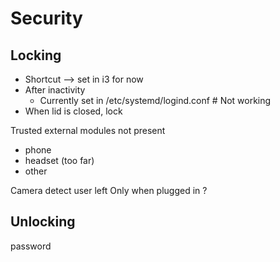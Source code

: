 # Security

## Locking

- Shortcut --> set in i3 for now
- After inactivity
  - Currently set in /etc/systemd/logind.conf # Not working
- When lid is closed, lock

Trusted external modules not present
  - phone
  - headset (too far)
  - other
  
Camera detect user left
  Only when plugged in ?

## Unlocking
password
